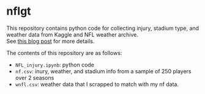 # nflgt
This repository contains python code for collecting injury, stadium type, and weather data from Kaggle and NFL weather archive.  
See [this blog post](http://www.nflweather.com/en/archive)
for more details. 

The contents of this repository are as follows:
  - `NFL_injury.ipynb`: python code
  - `nf.csv`: inury, weather, and stadium info from a sample of 250 players over 2 seasons
   - `wnfl.csv`: weather data that I scrapped to match with my nf data.

  
